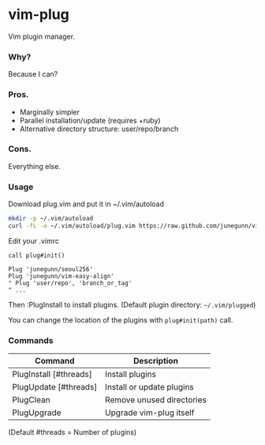 vim-plug
========

Vim plugin manager.

### Why?

Because I can?

### Pros.

- Marginally simpler
- Parallel installation/update (requires +ruby)
- Alternative directory structure: user/repo/branch

### Cons.

Everything else.

### Usage

Download plug.vim and put it in ~/.vim/autoload

```sh
mkdir -p ~/.vim/autoload
curl -fL -o ~/.vim/autoload/plug.vim https://raw.github.com/junegunn/vim-plug/master/plug.vim
```

Edit your .vimrc

```vim
call plug#init()

Plug 'junegunn/seoul256'
Plug 'junegunn/vim-easy-align'
" Plug 'user/repo', 'branch_or_tag'
" ...
```

Then :PlugInstall to install plugins. (Default plugin directory: `~/.vim/plugged`)

You can change the location of the plugins with `plug#init(path)` call.

### Commands

| Command                | Description               |
| ---------------------- | ------------------------- |
| PlugInstall [#threads] | Install plugins           |
| PlugUpdate  [#threads] | Install or update plugins |
| PlugClean              | Remove unused directories |
| PlugUpgrade            | Upgrade vim-plug itself   |

(Default #threads = Number of plugins)

